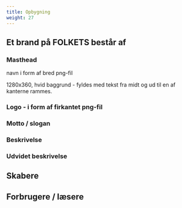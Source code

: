 ```yaml
---
title: Opbygning
weight: 27
---
```







## Et brand på FOLKETS består af

### Masthead

navn i form af bred png-fil

1280x360, hvid baggrund - fyldes med tekst fra midt og ud til en af kanterne rammes.



### Logo - i form af firkantet png-fil

### Motto / slogan

### Beskrivelse

### Udvidet beskrivelse

## Skabere

## Forbrugere / læsere
